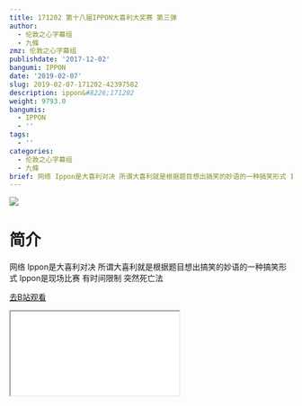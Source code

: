 ```yaml
---
title: 171202 第十八届IPPON大喜利大奖赛 第三弹
author:
  - 伦敦之心字幕组
  - 九條
zmz: 伦敦之心字幕组
publishdate: '2017-12-02'
bangumi: IPPON
date: '2019-02-07'
slug: 2019-02-07-171202-42397582
description: ippon&#8226;171202
weight: 9793.0
bangumis:
  - IPPON
  - ''
tags:
  - ''
categories:
  - 伦敦之心字幕组
  - 九條
brief: 网络 Ippon是大喜利对决 所谓大喜利就是根据题目想出搞笑的妙语的一种搞笑形式 Ippon是现场比赛 有时间限制 突然死亡法
---
```

![](https://i.imgur.com/li4jepz.jpg)
# 简介  
网络
Ippon是大喜利对决 所谓大喜利就是根据题目想出搞笑的妙语的一种搞笑形式 Ippon是现场比赛 有时间限制 突然死亡法  

[去B站观看](https://www.bilibili.com/video/av42397582/)
<div class ="resp-container"><iframe class="testiframe" src="//player.bilibili.com/player.html?aid=42397582"", scrolling="no", allowfullscreen="true" > </iframe></div> 
